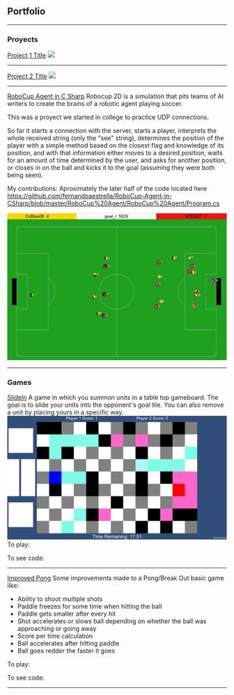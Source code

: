 ## Portfolio

---

### Proyects

[Project 1 Title](/sample_page)
<img src="images/dummy_thumbnail.jpg?raw=true"/>

---
[Project 2 Title](/pdf/sample_presentation.pdf)
<img src="images/dummy_thumbnail.jpg?raw=true"/>

---
[RoboCup Agent in C Sharp](https://github.com/fernandoaestrella/RoboCup-Agent-in-CSharp)
Robocup 2D is a simulation that pits teams of AI writers to create the brains of a robotic agent playing soccer.

This was a proyect we started in college to practice UDP connections.

So far it starts a connection with the server, starts a player, interprets the whole received string (only the "see" string), determines the position of the player with a simple method based on the closest flag and knowledge of its position, and with that information either moves to a desired position, waits for an amount of time determined by the user, and asks for another position, or closes in on the ball and kicks it to the goal (assuming they were both being seen).

My contributions:
Aproximately the later half of the code located here https://github.com/fernandoaestrella/RoboCup-Agent-in-CSharp/blob/master/RoboCup%20Agent/RoboCup%20Agent/Program.cs

<img src="images/robocup.jpg?raw=true"/>

---

### Games

[SlideIn](https://github.com/fernandoaestrella/SlideIn)
A game in which you summon units in a table top gameboard. The goal is to slide your units into the opponent's goal tile. You can also remove a unit by placing yours in a specific way.
<img src="images/slide-in-image.png?raw=true"/>
To play:

To see code:

---
[Improved Pong](http://example.com/)
Some improvements made to a Pong/Break Out basic game like:
- Ability to shoot multiple shots
- Paddle freezes for some time when hitting the ball
- Paddle gets smaller after every hit
- Shot accelerates or slows ball depending on whether the ball was approaching or going away
- Score per time calculation
- Ball accelerates after hitting paddle
- Ball goes redder the faster it goes

To play:

To see code:

---

